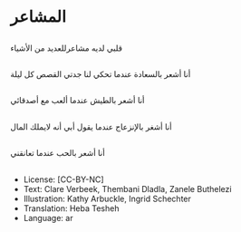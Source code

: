 # المشاعر

##
قلبي لديه مشاعرللعديد من الأشياء

##
أنا أشعر بالسعادة عندما تحكي لنا جدتي القصص كل ليلة

##
أنا أشعر بالطيش عندما ألعب مع أصدقائي

##
أنا أشغر بالإنزعاج عندما يقول أبي أنه لايملك المال

##
أنا أشعر بالحب عندما تعانقني

##
* License: [CC-BY-NC]
* Text: Clare Verbeek, Thembani Dladla, Zanele Buthelezi
* Illustration: Kathy Arbuckle, Ingrid Schechter
* Translation: Heba Tesheh
* Language: ar
